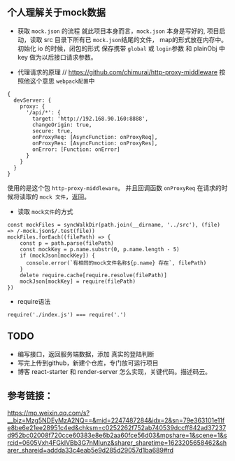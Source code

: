 ## 个人理解关于mock数据

- 获取 `mock.json` 的流程
就此项目本身而言，`mock.json` 本身是写好的, 项目启动，读取 src 目录下所有已 `mock.json`结尾的文件，
map的形式放在内存中。
初始化 io 的时候，闭包的形式 保存携带 `global` 或 `login`参数 和 plainObj 中key 做为以后接口请求参数。

- 代理请求的原理
// https://github.com/chimurai/http-proxy-middleware
按照他这个意思 `webpack配置`中 
```
{
  devServer: {
    proxy: {
      '/api/*': {
        target: 'http://192.168.90.160:8888',
        changeOrigin: true,
        secure: true,
        onProxyReq: [AsyncFunction: onProxyReq],
        onProxyRes: [AsyncFunction: onProxyRes],
        onError: [Function: onError]
      }
    }
  }
}
```
使用的是这个包 `http-proxy-middleware`。
并且回调函数 `onProxyReq` 在请求的时候将读取的 `mock 文件`，返回。

- 读取 `mock文件`的方式
```
const mockFiles = syncWalkDir(path.join(__dirname, '../src'), (file) => /-mock.json$/.test(file))
mockFiles.forEach((filePath) => {
    const p = path.parse(filePath)
    const mockKey = p.name.substr(0, p.name.length - 5)
    if (mockJson[mockKey]) {
      console.error(`有相同的mock文件名称${p.name} 存在`, filePath)
    }
    delete require.cache[require.resolve(filePath)]
    mockJson[mockKey] = require(filePath)
})
```

- require语法
```
require('./index.js') === require('.')
```

## TODO
- 编写接口，返回服务端数据，添加 真实的登陆判断
- 写完上传到github，新建个仓库，专门放可运行项目
- 博客 react-starter 和 render-server 怎么实现，关键代码。描述码云。 

## 参考链接：
https://mp.weixin.qq.com/s?__biz=Mzg5NDEyMzA2NQ==&mid=2247487284&idx=2&sn=79e363101e11fe8be6e21ee28951c4ed&chksm=c0252262f752ab740539dccff842ad37237d952bc02008f720cce60383e8e6b2aa60fce56d03&mpshare=1&scene=1&srcid=0605Vxh4FGkIVBb3G7nMlunz&sharer_sharetime=1623205658462&sharer_shareid=addda33c4eab5e9d285d29057d1ba689#rd
